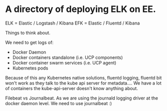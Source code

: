 # A directory of deploying ELK on EE. 

ELK = Elastic / Logstash / Kibana
EFK = Elastic / Fluentd / Kibana

Things to think about.

We need to get logs of:

- Docker Daemon
- Docker containers standalone (i.e. UCP components)
- Docker container swarm services (i.e. UCP agent)
- Kubernetes pods

Because of this any Kubernetes native solutions, fluentd logging, fluentd bit won't work
as they talk to the kube api server for metadata.... We have a lot of containers
the kube-api-server doesn't know anything about. 

Filebeat vs Journalbeat. As we are using the journald logging driver at the docker
daemon level. We need to use journalbeat :)
